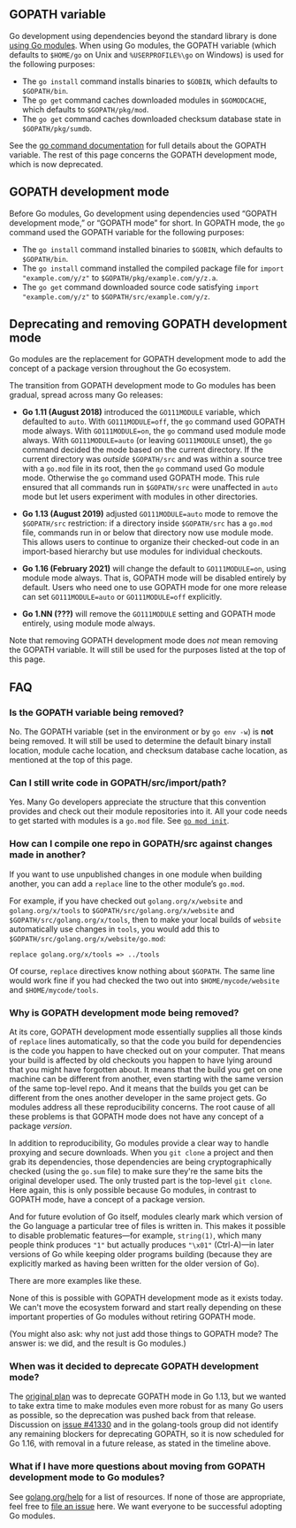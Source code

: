 ## GOPATH variable

Go development using dependencies beyond the standard library is done [using Go modules](https://go.dev/blog/using-go-modules). When using Go modules, the GOPATH variable (which defaults to `$HOME/go` on Unix and `%USERPROFILE%\go` on Windows) is used for the following purposes:

 - The `go install` command installs binaries to `$GOBIN`, which defaults to `$GOPATH/bin`.
 - The `go get` command caches downloaded modules in `$GOMODCACHE`, which defaults to `$GOPATH/pkg/mod`.
 - The `go get` command caches downloaded checksum database state in `$GOPATH/pkg/sumdb`.

See the [go command documentation](https://pkg.go.dev/cmd/go#hdr-GOPATH_environment_variable) for full details about the GOPATH variable. The rest of this page concerns the GOPATH development mode, which is now deprecated.

## GOPATH development mode

Before Go modules, Go development using dependencies used “GOPATH development mode,” or “GOPATH mode” for short. In GOPATH mode, the `go` command used the GOPATH variable for the following purposes:

 - The `go install` command installed binaries to `$GOBIN`, which defaults to `$GOPATH/bin`.
 - The `go install` command installed the compiled package file for `import "example.com/y/z"` to `$GOPATH/pkg/example.com/y/z.a`.
 - The `go get` command downloaded source code satisfying `import "example.com/y/z"` to `$GOPATH/src/example.com/y/z`.

## Deprecating and removing GOPATH development mode

Go modules are the replacement for GOPATH development mode to add the concept of a package version throughout the Go ecosystem.

The transition from GOPATH development mode to Go modules has been gradual, spread across many Go releases:

- **Go 1.11 (August 2018)** introduced the `GO111MODULE` variable, which defaulted to `auto`.
  With `GO111MODULE=off`, the `go` command used GOPATH mode always.
  With `GO111MODULE=on`, the `go` command used module mode always.
  With `GO111MODULE=auto` (or leaving `GO111MODULE` unset), the `go` command decided the mode based on the current directory. If the current directory was _outside_ `$GOPATH/src` and was within a source tree with a `go.mod` file in its root, then the `go` command used Go module mode. Otherwise the `go` command used GOPATH mode. This rule ensured that all commands run in `$GOPATH/src` were unaffected in `auto` mode but let users experiment with modules in other directories.

- **Go 1.13 (August 2019)** adjusted `GO111MODULE=auto` mode to remove the `$GOPATH/src` restriction: if a directory inside `$GOPATH/src` has a `go.mod` file, commands run in or below that directory now use module mode. This allows users to continue to organize their checked-out code in an import-based hierarchy but use modules for individual checkouts.

- **Go 1.16 (February 2021)** will change the default to `GO111MODULE=on`, using module mode always. That is, GOPATH mode will be disabled entirely by default. Users who need one to use GOPATH mode for one more release can set `GO111MODULE=auto` or `GO111MODULE=off` explicitly.

- **Go 1.NN (???)** will remove the `GO111MODULE` setting and GOPATH mode entirely, using module mode always.

Note that removing GOPATH development mode does _not_ mean removing the GOPATH variable. It will still be used for the purposes listed at the top of this page.

## FAQ

### Is the GOPATH variable being removed?

No. The GOPATH variable (set in the environment or by `go env -w`) is **not** being removed. It will still be used to determine the default binary install location, module cache location, and checksum database cache location, as mentioned at the top of this page.

### Can I still write code in GOPATH/src/import/path?

Yes. Many Go developers appreciate the structure that this convention provides and check out their module repositories into it. All your code needs to get started with modules is a `go.mod` file. See [`go mod init`](https://pkg.go.dev/cmd/go#hdr-Initialize_new_module_in_current_directory).

### How can I compile one repo in GOPATH/src against changes made in another?

If you want to use unpublished changes in one module when building another, you can add a `replace` line to the other module’s `go.mod`.

For example, if you have checked out `golang.org/x/website` and `golang.org/x/tools` to `$GOPATH/src/golang.org/x/website` and `$GOPATH/src/golang.org/x/tools`, then to make your local builds of `website` automatically use changes in `tools`, you would add this to `$GOPATH/src/golang.org/x/website/go.mod`:

    replace golang.org/x/tools => ../tools

Of course, `replace` directives know nothing about `$GOPATH`. The same line would work fine if you had checked the two out into `$HOME/mycode/website` and `$HOME/mycode/tools`.

### Why is GOPATH development mode being removed?

At its core, GOPATH development mode essentially supplies all those kinds of `replace` lines automatically, so that the code you build for dependencies is the code you happen to have checked out on your computer. That means your build is affected by old checkouts you happen to have lying around that you might have forgotten about. It means that the build you get on one machine can be different from another, even starting with the same version of the same top-level repo. And it means that the builds you get can be different from the ones another developer in the same project gets. Go modules address all these reproducibility concerns. The root cause of all these problems is that GOPATH mode does not have any concept of a package _version_.

In addition to reproducibility, Go modules provide a clear way to handle proxying and secure downloads. When you `git clone` a project and then grab its dependencies, those dependencies are being cryptographically checked (using the `go.sum` file) to make sure they're the same bits the original developer used. The only trusted part is the top-level `git clone`. Here again, this is only possible because Go modules, in contrast to GOPATH mode, have a concept of a package version.

And for future evolution of Go itself, modules clearly mark which version of the Go language a particular tree of files is written in. This makes it possible to disable problematic features—for example, `string(1)`, which many people think produces `"1"` but actually produces `"\x01"` (Ctrl-A)—in later versions of Go while keeping older programs building (because they are explicitly marked as having been written for the older version of Go).

There are more examples like these.

None of this is possible with GOPATH development mode as it exists today. We can't move the ecosystem forward and start really depending on these important properties of Go modules without retiring GOPATH mode.

(You might also ask: why not just add those things to GOPATH mode? The answer is: we did, and the result is Go modules.)

### When was it decided to deprecate GOPATH development mode?

The [original plan](https://go.dev/blog/modules2019) was to deprecate GOPATH mode in Go 1.13, but we wanted to take extra time to make modules even more robust for as many Go users as possible, so the deprecation was pushed back from that release. Discussion on [issue #41330](https://go.dev/issue/41330) and in the golang-tools group did not identify any remaining blockers for deprecating GOPATH, so it is now scheduled for Go 1.16, with removal in a future release, as stated in the timeline above.

### What if I have more questions about moving from GOPATH development mode to Go modules?

See [golang.org/help](https://go.dev/help) for a list of resources. If none of those are appropriate, feel free to [file an issue](https://go.dev/issue) here. We want everyone to be successful adopting Go modules.
